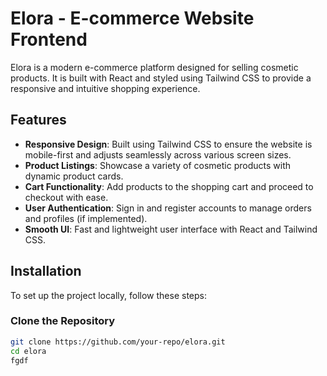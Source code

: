 # Elora - E-commerce Website Frontend

Elora is a modern e-commerce platform designed for selling cosmetic products. It is built with React and styled using Tailwind CSS to provide a responsive and intuitive shopping experience.

## Features

- **Responsive Design**: Built using Tailwind CSS to ensure the website is mobile-first and adjusts seamlessly across various screen sizes.
- **Product Listings**: Showcase a variety of cosmetic products with dynamic product cards.
- **Cart Functionality**: Add products to the shopping cart and proceed to checkout with ease.
- **User Authentication**: Sign in and register accounts to manage orders and profiles (if implemented).
- **Smooth UI**: Fast and lightweight user interface with React and Tailwind CSS.

## Installation

To set up the project locally, follow these steps:

### Clone the Repository

```bash
git clone https://github.com/your-repo/elora.git
cd elora
fgdf
